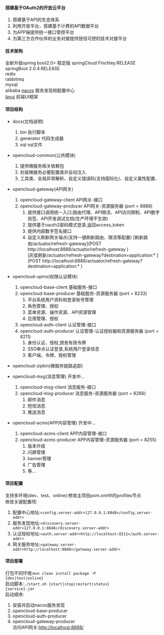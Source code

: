 #### 搭建基于OAuth2的开放云平台
1. 搭建基于API的生态体系 
2. 利用开放平台，搭建基于计费的API数据平台 
3. 为APP端提供统一接口管控平台
4. 为第三方合作伙伴的业务对接提供授信可控的技术对接平台
#### 技术架构
   全新升级spring boot2.0+ 稳定版 
   springCloud  Finchley.RELEASE  
   springBoot   2.0.4.RELEASE  
   redis  
   rabbitmq  
   mysql  
   alibaba  [nacos](https://nacos.io/en-us/) 服务发现和配置中心   
   [layui](https://www.layui.com/) 前端UI框架     
  
#### 项目结构
* docs(文档说明)
    1. bin          执行脚本
    2. generator    代码生成器
    3. sql          sql文件
* opencloud-common(公共模块)
    1. 提供微服务相关依赖包
    2. 封装微服务必要配置类并自动注入
    3. 工具类、全局异常解析、自定义错误码(支持国际化)、自定义属性配置、
* opencloud-gateway(API网关)
   1. opencloud-gateway-client    API网关-接口
   2. opencloud-gateway-producer  API网关-资源服务器 (port = 8888)
      1. 提供接口调用统一入口:路由代理、API限流、API访问限制、API数字验签、API开发调试文档(生产环境不生效)
      2. 提供基于oauth2密码模式登录,返回access_token
      3. 提供内部数字签名接口
      3. 自定义刷新网关端点(支持一键刷新路由、限流等配置) 
        [刷新路由/actuator/refresh-gateway](POST http://localhost:8888/actuator/refresh-gateway )  
        [灰度刷新/actuator/refresh-gateway?destination=application:* ](POST http://localhost:8888/actuator/refresh-gateway?destination=application:* )
* opencloud-upms(权限认证模块)
   1. opencloud-base-client    基础服务-接口
   2. opencloud-base-producer  基础服务-资源服务器 (port = 8233)
      1. 平台系统用户资料和登录账号管理
      2. 角色管理、授权
      3. 菜单资源、操作资源、API资源管理
      4. 应用管理、授权
   3. opencloud-auth-client   认证管理-接口
   4. opencloud-auth-producer 认证管理-认证授权器和资源服务器 (port = 8211)
      1. 身份认证、授权,颁发有效令牌
      2. SSO单点认证登录,系统用户登录信息
      3. 客户端、令牌、授权管理
  
* opencloud-zipkin(微服务链路追踪)
* opencloud-msg(消息管理) 开发中...
   1. opencloud-msg-client   消息服务-接口
   2. opencloud-msg-producer 消息服务-资源服务器 (port = 8266)
      1. 邮件消息
      2. 短信消息
      3. 推送消息
* opencloud-acms(APP内容管理) 开发中...
   1. opencloud-acms-client   APP内容管理-接口
   2. opencloud-acms-producer APP内容管理-资源服务器 (port = 8255)
      1. 版本升级
      2. 闪屏管理
      3. banner管理
      3. 广告管理
      4. 等...
              

#### 项目配置
支持多环境(dev、test、online):修改主项目pom.xml中的profiles节点  
修改关键配置项:  
   1. 配置中心地址:<code><config.server-addr>127.0.0.1:8848</config.server-addr></code>  
   2. 服务发现地址:<code><discovery.server-addr>127.0.0.1:8848</discovery.server-addr></code>  
   3. 认证授权地址:<code><auth.server-addr>http://localhost:8211</auth.server-addr></code>  
   4. 网关服务地址:<code><gateway.server-addr>http://localhost:8888</gateway.server-addr></code>  
#### 项目部署
打包不同环境:<code>mvn clean install package -P {dev|test|online}</code>  
启动脚本:<code>./start.sh {start|stop|restart|status} {service}.jar</code>    
启动顺序:   
   1. 安装并启动nacos服务发现  
   2. opencloud-base-producer  
   3. opencloud-auth-producer  
   4. opencloud-gateway-producer  
访问API网关:[http://localhost:8888/](http://localhost:8888/)  

   

